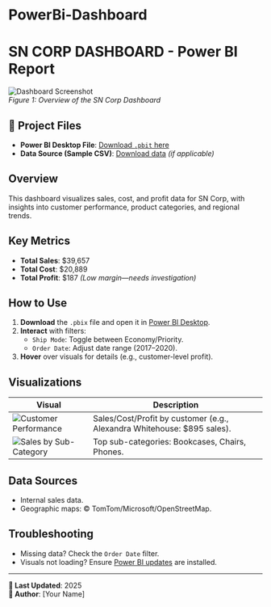 # PowerBi-Dashboard
# SN CORP DASHBOARD - Power BI Report

![Dashboard Screenshot]([./assets/sn_dashboard_screenshot.png](https://github.com/pks0204/PowerBi-Dashboard/blob/main/S%20N%20Dashboard.JPG))  
*Figure 1: Overview of the SN Corp Dashboard*

## 📂 Project Files
- **Power BI Desktop File**: [Download `.pbit` here](./files/sn_dashboard.pbix)  
- **Data Source (Sample CSV)**: [Download data](./data/sales_data.csv) *(if applicable)*  

## Overview
This dashboard visualizes sales, cost, and profit data for SN Corp, with insights into customer performance, product categories, and regional trends.

## Key Metrics
- **Total Sales**: $39,657
- **Total Cost**: $20,889
- **Total Profit**: $187 *(Low margin—needs investigation)*

## How to Use
1. **Download** the `.pbix` file and open it in [Power BI Desktop](https://powerbi.microsoft.com/desktop/).
2. **Interact** with filters:
   - `Ship Mode`: Toggle between Economy/Priority.
   - `Order Date`: Adjust date range (2017–2020).
3. **Hover** over visuals for details (e.g., customer-level profit).

## Visualizations
| Visual | Description |
|--------|-------------|
| ![Customer Performance](./assets/customer_performance.png) | Sales/Cost/Profit by customer (e.g., Alexandra Whitehouse: $895 sales). |
| ![Sales by Sub-Category](./assets/sales_subcategory.png) | Top sub-categories: Bookcases, Chairs, Phones. |

## Data Sources
- Internal sales data.
- Geographic maps: © TomTom/Microsoft/OpenStreetMap.

## Troubleshooting
- Missing data? Check the `Order Date` filter.
- Visuals not loading? Ensure [Power BI updates](https://aka.ms/pbidesktoprelease) are installed.

---
**📅 Last Updated**: 2025  
**👤 Author**: [Your Name]  
